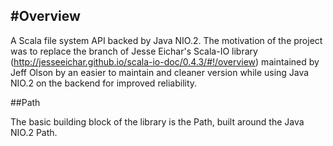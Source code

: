 #Overview
--------
A Scala file system API backed by Java NIO.2.  The motivation of the project was to replace the branch of
Jesse Eichar's Scala-IO library (http://jesseeichar.github.io/scala-io-doc/0.4.3/#!/overview)
maintained by Jeff Olson by an easier to maintain and cleaner version while using Java NIO.2 on the backend for improved reliability.


##Path

The basic building block of the library is the Path, built around the Java NIO.2 Path.  
